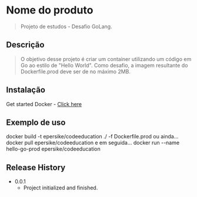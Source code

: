 # Nome do produto
> Projeto de estudos - Desafio GoLang.

## Descrição
> O objetivo desse projeto é criar um container utilizando um código em Go ao estilo de "Hello World".
> Como desafio, a imagem resultante do Dockerfile.prod deve ser de no máximo 2MB.

## Instalação

Get started Docker - [Click here](https://docs.docker.com/get-started/)

## Exemplo de uso

docker build -t epersike/codeeducation ./ -f Dockerfile.prod
ou ainda...
docker pull epersike/codeeducation
e em seguida...
docker run --name hello-go-prod epersike/codeeducation

## Release History

* 0.0.1
    * Project initialized and finished.
